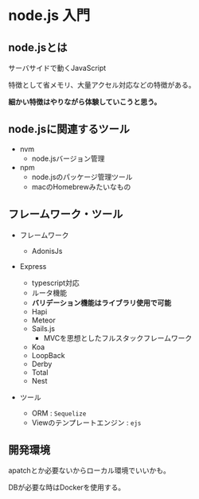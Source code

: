 # node.js 入門

## node.jsとは

サーバサイドで動くJavaScript

特徴として省メモリ、大量アクセル対応などの特徴がある。

**細かい特徴はやりながら体験していこうと思う。**

## node.jsに関連するツール

- nvm
  - node.jsバージョン管理
- npm
  - node.jsのパッケージ管理ツール
  - macのHomebrewみたいなもの

## フレームワーク・ツール

- フレームワーク

  - AdonisJs
- Express
    - typescript対応
    - ルータ機能
    - **バリデーション機能はライブラリ使用で可能**
  - Hapi
  - Meteor
  - Sails.js
    - MVCを思想としたフルスタックフレームワーク
  - Koa
  - LoopBack
  - Derby
  - Total
  - Nest

- ツール

  - ORM : `Sequelize`
  - Viewのテンプレートエンジン : `ejs`

## 開発環境

apatchとか必要ないからローカル環境でいいかも。

DBが必要な時はDockerを使用する。



